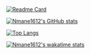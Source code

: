 [![Readme Card](https://github-readme-stats.vercel.app/api/pin/?username=Nmane1612&repo=Nihar-Mane&theme=github_dark&langs_count=10&show_owner=true)](https://github.com/Nmane1612/Nihar-Mane)

[![Nmane1612's GitHub stats](https://github-readme-stats.vercel.app/api?username=Nmane1612&count_private=true&show_icons=true&theme=github_dark&include_all_commits=true)](https://github.com/Nmane1612/Nihar-Mane)

[![Top Langs](https://github-readme-stats.vercel.app/api/top-langs/?username=Nmane1612&langs_count=10&theme=github_dark&custom_title=Langauges)](https://github.com/Nmane1612/Nihar-Mane)

<!--START_SECTION:waka-->
<!--END_SECTION:waka-->

[![Nmane1612's wakatime stats](https://github-readme-stats.vercel.app/api/wakatime?username=Nihar&theme=github_dark)](https://github.com/Nmane1612/Nihar-Mane)
